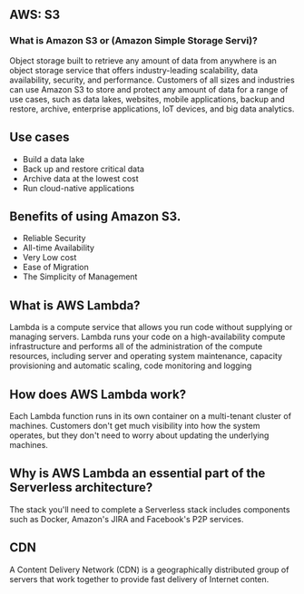 ##  AWS: S3
### What is Amazon S3 or (Amazon Simple Storage Servi)?
Object storage built to retrieve any amount of data from anywhere
 is an object storage service that offers industry-leading scalability, data availability, security, and performance. Customers of all sizes and industries can use Amazon S3 to store and protect any amount of data for a range of use cases, such as data lakes, websites, mobile applications, backup and restore, archive, enterprise applications, IoT devices, and big data analytics.
 ## Use cases
 - Build a data lake
 - Back up and restore critical data
 - Archive data at the lowest cost
 - Run cloud-native applications

 ## Benefits of using Amazon S3.
 - Reliable Security
- All-time Availability
- Very Low cost
- Ease of Migration
- The Simplicity of Management

## What is AWS Lambda?
Lambda is a compute service that allows  you run code without supplying or managing servers. Lambda runs your code on a high-availability compute infrastructure and performs all of the administration of the compute resources, including server and operating system maintenance, capacity provisioning and automatic scaling, code monitoring and logging
## How does AWS Lambda work?
Each Lambda function runs in its own container on a multi-tenant cluster of machines. Customers don't get much visibility into how the system operates, but they don't need to worry about updating the underlying machines.
## Why is AWS Lambda an essential part of the Serverless architecture?
The stack you'll need to complete a Serverless stack includes components such as Docker, Amazon's JIRA and Facebook's P2P services.
## CDN
A Content Delivery Network (CDN) is a geographically distributed group of servers that work together to provide fast delivery of Internet conten.